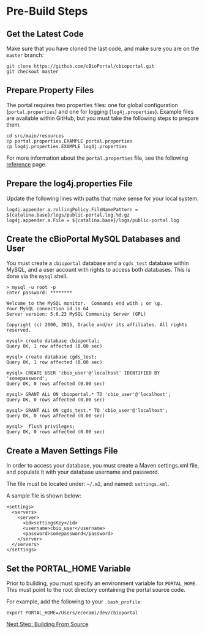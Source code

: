 # Pre-Build Steps

## Get the Latest Code

Make sure that you have cloned the last code, and make sure you are on the ```master``` branch:

	git clone https://github.com/cBioPortal/cbioportal.git
	git checkout master

## Prepare Property Files

The portal requires two properties files:  one for global configuration (`portal.properties`) and one for logging (`log4j.properties`).  Example files are available within GitHub, but you must take the following steps to prepare them.

    cd src/main/resources
    cp portal.properties.EXAMPLE portal.properties
    cp log4j.properties.EXAMPLE log4j.properties

For more information about the `portal.properties` file, see the following [reference](portal.properties-Reference.md) page.

## Prepare the log4j.properties File

Update the following lines with paths that make sense for your local system.

    log4j.appender.a.rollingPolicy.FileNamePattern = ${catalina.base}/logs/public-portal.log.%d.gz
    log4j.appender.a.File = ${catalina.base}/logs/public-portal.log

## Create the cBioPortal MySQL Databases and User

You must create a `cbioportal` database and a `cgds_test` database within MySQL, and a user account with rights to access both databases.  This is done via the `mysql` shell.

    > mysql -u root -p
    Enter password: ********

    Welcome to the MySQL monitor.  Commands end with ; or \g.
    Your MySQL connection id is 64
    Server version: 5.6.23 MySQL Community Server (GPL)

    Copyright (c) 2000, 2015, Oracle and/or its affiliates. All rights reserved.

    mysql> create database cbioportal;
    Query OK, 1 row affected (0.00 sec)

    mysql> create database cgds_test;
    Query OK, 1 row affected (0.00 sec)

    mysql> CREATE USER 'cbio_user'@'localhost' IDENTIFIED BY 'somepassword';
    Query OK, 0 rows affected (0.00 sec)

    mysql> GRANT ALL ON cbioportal.* TO 'cbio_user'@'localhost';
    Query OK, 0 rows affected (0.00 sec)

    mysql> GRANT ALL ON cgds_test.* TO 'cbio_user'@'localhost';
    Query OK, 0 rows affected (0.00 sec)

    mysql>  flush privileges;
    Query OK, 0 rows affected (0.00 sec)

## Create a Maven Settings File

In order to access your database, you must create a Maven settings.xml file, and populate it with your database username and password.

The file must be located under:  `~/.m2`, and named:  `settings.xml`.

A sample file is shown below:

    <settings>
      <servers>
        <server>
          <id>settingsKey</id>
          <username>cbio_user</username>
          <password>somepassword</password>
        </server>
      </servers>
    </settings>

## Set the PORTAL_HOME Variable

Prior to building, you must specify an environment variable for `PORTAL_HOME`.  This must point to the root directory containing the portal source code.

For example, add the following to your `.bash_profile`:

    export PORTAL_HOME=/Users/ecerami/dev/cbioportal


[Next Step: Building From Source](Build-from-Source.md)
